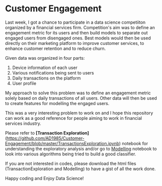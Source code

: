 # Customer Engagement

Last week, I got a chance to participate in a data science competiiton organized by a financial services firm. Competition's aim 
was to define an engagement metric for its users and then build models to separate out engaged users from disengaged ones. Best models 
would then be used directly on their marketing platform to improve customer services, to enhance customer retention and to reduce churn.

Given data was organized in four parts:
1. Device information of each user
2. Various notifications being sent to users 
3. Daily transactions on the platform
4. User profile

My approach to solve this problem was to define an engagement metric solely based on daily transactions of all users. Other data will
then be used to create features for modelling the engaged users. 

This was a very interesting problem to work on and I hope this repository can work as a good reference for people aiming to work in 
financial services industry.

Please refer to **[Transaction Exploration]**(https://github.com/AD1985/Customer-Engagement/blob/master/TransactionsExploration.ipynb) notebook for understanding the exploratory analysis and/or go to [Modelling](https://github.com/AD1985/Customer-Engagement/blob/master/Modelling.ipynb) notebook to 
look into various algorithms being tried to build a good classifier. 

If you are not interested in codes, please download the html files (TransactionExploration and Modelling) to have a gist of all the 
work done.

Happy coding and Enjoy Data Science!





